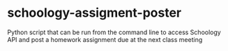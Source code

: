 # schoology-assigment-poster
Python script that can be run from the command line to access Schoology API and post a homework assignment due at the next class meeting
